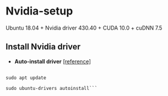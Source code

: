 # Nvidia-setup
Ubuntu 18.04 + Nvidia driver 430.40 + CUDA 10.0 + cuDNN 7.5

## Install Nvidia driver
- **Auto-install driver** [[reference]](https://askubuntu.com/questions/1028830/how-do-i-install-cuda-on-ubuntu-18-04)
```sudo add-apt-repository ppa:graphics-drivers/ppa

sudo apt update

sudo ubuntu-drivers autoinstall```
